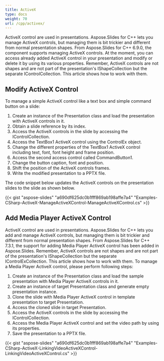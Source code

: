 ```yaml
---
title: ActiveX
type: docs
weight: 70
url: /cpp/activex/
---
```



ActiveX control are used in presentations. Aspose.Slides for C++ lets you manage ActiveX controls, but managing them is bit trickier and different from normal presentation shapes. From Aspose.Slides for C++ 6.9.0, the component supports managing ActiveX controls. At the moment, you can access already added ActiveX control in your presentation and modify or delete it by using its various properties. Remember, ActiveX controls are not shapes and are not part of the presentation's IShapeCollection but the separate IControlCollection. This article shows how to work with them.

## **Modify ActiveX Control**
To manage a simple ActiveX control like a text box and simple command button on a slide:

1. Create an instance of the Presentation class and load the presentation with ActiveX controls in it.
1. Obtain a slide reference by its index.
1. Access the ActiveX controls in the slide by accessing the IControlCollection.
1. Access the TextBox1 ActiveX control using the ControlEx object.
1. Change the different properties of the TextBox1 ActiveX control including text, font, font height and frame position.
1. Access the second access control called CommandButton1.
1. Change the button caption, font and position.
1. Shift the position of the ActiveX controls frames.
1. Write the modified presentation to a PPTX file.

The code snippet below updates the ActiveX controls on the presentation slides to the slide as shown below.

{{< gist "aspose-slides" "a690df625dc0b1fff869ab198affe7a4" "Examples-CSharp-ActiveX-ManageActiveXControl-ManageActiveXControl.cs" >}}

## **Add Media Player ActiveX Control**
ActiveX control are used in presentations. Aspose.Slides for C++ lets you add and manage ActiveX controls, but managing them is bit trickier and different from normal presentation shapes. From Aspose.Slides for C++ 7.3.1, the support for adding Media Player ActiveX control has been added in Aspose.Slides. Remember, ActiveX controls are not shapes and are not part of the presentation's IShapeCollection but the separate IControlExCollection. This article shows how to work with them. To manage a Media Player ActiveX control, please perform following steps:

1. Create an instance of the Presentation class and load the sample presentation with Media Player ActiveX controls in it.
1. Create an instance of target Presentation class and generate empty presentation instance.
1. Clone the slide with Media Player ActiveX control in template presentation to target Presentation.
1. Access the cloned slide in target Presentation.
1. Access the ActiveX controls in the slide by accessing the IControlCollection.
1. Access the Media Player ActiveX control and set the video path by using its properties.
1. Save the presentation to a PPTX file.

{{< gist "aspose-slides" "a690df625dc0b1fff869ab198affe7a4" "Examples-CSharp-ActiveX-LinkingVideoActiveXControl-LinkingVideoActiveXControl.cs" >}}
